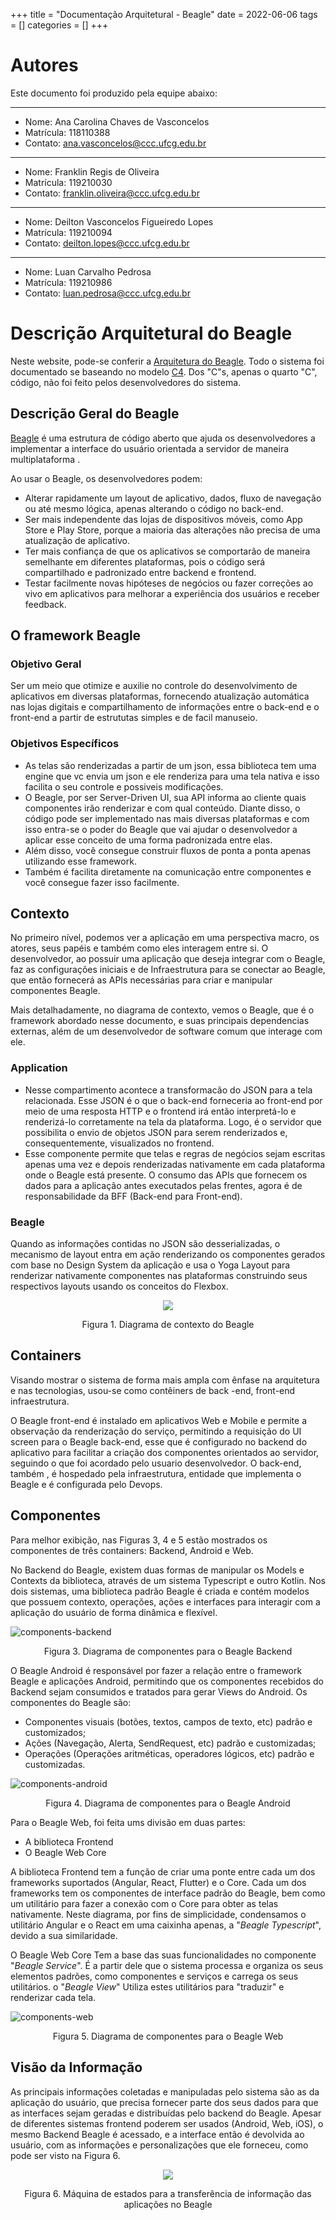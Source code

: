 +++
title = "Documentação Arquitetural - Beagle"
date = 2022-06-06
tags = []
categories = []
+++

# Autores

Este documento foi produzido pela equipe abaixo:

---
- Nome: Ana Carolina Chaves de Vasconcelos
- Matrícula: 118110388
- Contato: ana.vasconcelos@ccc.ufcg.edu.br
---
- Nome: Franklin Regis de Oliveira
- Matrícula: 119210030
- Contato: franklin.oliveira@ccc.ufcg.edu.br
---
- Nome: Deilton Vasconcelos Figueiredo Lopes
- Matrícula: 119210094
- Contato: deilton.lopes@ccc.ufcg.edu.br
---
- Nome: Luan Carvalho Pedrosa
- Matrícula: 119210986
- Contato: luan.pedrosa@ccc.ufcg.edu.br


# Descrição Arquitetural do Beagle

Neste website, pode-se conferir a [Arquitetura do Beagle](https://docs.usebeagle.io/c4model/en/#/HOME). Todo o sistema foi documentado se baseando no modelo [C4](https://c4model.com/). Dos "C"s, apenas o quarto "C", código, não foi feito pelos desenvolvedores do sistema.


## Descrição Geral do Beagle

[Beagle](https://github.com/ZupIT/beagle-c4model/tree/v1.0.1) é uma estrutura de código aberto que ajuda os desenvolvedores a implementar a interface do usuário orientada a servidor de maneira multiplataforma .
  
Ao usar o Beagle, os desenvolvedores podem:

* Alterar rapidamente um layout de aplicativo, dados, fluxo de navegação ou até mesmo lógica, apenas alterando o código no back-end.
* Ser mais independente das lojas de dispositivos móveis, como App Store e Play Store, porque a maioria das alterações não precisa de uma atualização de aplicativo.
* Ter mais confiança de que os aplicativos se comportarão de maneira semelhante em diferentes plataformas, pois o código será compartilhado e padronizado entre backend e frontend.
* Testar facilmente novas hipóteses de negócios ou fazer correções ao vivo em aplicativos para melhorar a experiência dos usuários e receber feedback.

## O framework Beagle

### Objetivo Geral

Ser um meio que otimize e auxilie no controle do desenvolvimento de aplicativos em diversas plataformas, fornecendo atualização automática nas lojas digitais e compartilhamento de informações entre o back-end e o front-end a partir de estrututas simples e de facil manuseio.

### Objetivos Específicos

- As telas são renderizadas a partir de um json, essa biblioteca tem uma engine que vc envia um json e ele renderiza para uma tela nativa e isso facilita o seu controle e possiveis modificações.
- O Beagle, por ser Server-Driven UI, sua API informa ao cliente quais componentes irão renderizar e com qual conteúdo. Diante disso, o código pode ser implementado nas mais diversas plataformas e com isso entra-se o poder do Beagle que vai ajudar o desenvolvedor a aplicar esse conceito de uma forma padronizada entre elas.
- Além disso, você consegue construir fluxos de ponta a ponta apenas utilizando esse framework.
- Também é facilita diretamente na comunicação entre componentes e você consegue fazer isso facilmente.

## Contexto

No primeiro nível, podemos ver a aplicação em uma perspectiva macro, os atores, seus papéis e também como eles interagem entre si. O desenvolvedor, ao possuir uma aplicação que deseja integrar com o Beagle, faz as configurações iniciais e de Infraestrutura para se conectar ao Beagle, que então fornecerá as APIs necessárias para criar e manipular componentes Beagle.


Mais detalhadamente, no diagrama de contexto, vemos o Beagle, que é o framework abordado nesse documento, e suas principais dependencias externas, além de um desenvolvedor de software comum que interage com ele.

### Application

- Nesse compartimento acontece a transformacão do JSON para a tela relacionada. Esse JSON é o que o back-end forneceria ao front-end por meio de uma resposta HTTP e o  frontend irá então interpretá-lo e renderizá-lo corretamente na tela da plataforma. Logo, é o servidor que possibilita o envio de objetos JSON para serem renderizados e, consequentemente, visualizados no frontend.
- Esse componente permite que telas e regras de negócios sejam escritas apenas uma vez e depois renderizadas nativamente em cada plataforma onde o Beagle está presente. O consumo das APIs que fornecem os dados para a aplicação antes executados pelas frentes, agora é de responsabilidade da BFF (Back-end para Front-end).

### Beagle

Quando as informações contidas no JSON são desserializadas, o mecanismo de layout entra em ação renderizando os componentes gerados com base no Design System da aplicação e usa o Yoga Layout para renderizar nativamente componentes nas plataformas construindo seus respectivos layouts usando os conceitos do Flexbox.

<p align="center">
  <img src="beagle/contexto-beagle.png">
</p>
<p align="center">Figura 1. Diagrama de contexto do Beagle</p>

## Containers
Visando mostrar o sistema de forma mais ampla com ênfase na arquitetura e nas tecnologias, usou-se como contêiners de back
-end, front-end infraestrutura.

O Beagle front-end é instalado em aplicativos Web e Mobile e permite a observação da renderização do serviço, permitindo 
a requisição do UI screen para o Beagle back-end, esse que é configurado no backend do aplicativo para facilitar a 
criação dos componentes orientados ao servidor, seguindo o que foi acordado pelo usuario desenvolvedor. O back-end, também
, é hospedado pela infraestrutura, entidade que implementa o Beagle e é configurada pelo Devops.



## Componentes
Para melhor exibição, nas Figuras 3, 4 e 5 estão mostrados os componentes de três containers: Backend, Android e Web. 

No Backend do Beagle, existem duas formas de manipular os Models e Contexts da biblioteca, através de um sistema Typescript e outro Kotlin. Nos dois sistemas, uma biblioteca padrão Beagle é criada e contém modelos que possuem contexto, operações, ações e interfaces para interagir com a aplicação do usuário de forma dinâmica e flexível.

![components-backend](beagle/componentes-backend.png)
<p align="center">Figura 3. Diagrama de componentes para o Beagle Backend</p>

O Beagle Android é responsável por fazer a relação entre o framework Beagle e aplicações Android, permitindo que os componentes recebidos do Backend sejam consumidos e tratados para gerar Views do Android. Os componentes do Beagle são:

- Componentes visuais (botões, textos, campos de texto, etc) padrão e customizados;
- Ações (Navegação, Alerta, SendRequest, etc) padrão e customizadas;
- Operações (Operações aritméticas, operadores lógicos, etc) padrão e customizadas.

![components-android](beagle/componentes-android.png)
<p align="center">Figura 4. Diagrama de componentes para o Beagle Android</p>

Para o Beagle Web, foi feita ums divisão em duas partes:

- A biblioteca Frontend
- O Beagle Web Core

A biblioteca Frontend tem a função de criar uma ponte entre cada um dos frameworks suportados (Angular, React, Flutter) e o Core. Cada um dos frameworks tem os componentes de interface padrão do Beagle, bem como um utilitário para fazer a conexão com o Core para obter as telas nativamente. Neste diagrama, por fins de simplicidade, condensamos o utilitário Angular e o React em uma caixinha apenas, a "*Beagle Typescript*", devido a sua similaridade. 

O Beagle Web Core Tem a base das suas funcionalidades no componente "*Beagle Service*". É a partir dele que o sistema processa e organiza os seus elementos padrões, como componentes e serviços e carrega os seus utilitários. o "*Beagle View*" Utiliza estes utilitários para "traduzir" e renderizar cada tela.

![components-web](beagle/componentes-web.png)
<p align="center">Figura 5. Diagrama de componentes para o Beagle Web</p>

## Visão da Informação

As principais informações coletadas e manipuladas pelo sistema são as da aplicação do usuário, que precisa fornecer parte dos seus dados para que as interfaces sejam geradas e distribuídas pelo backend do Beagle. Apesar de diferentes sistemas frontend poderem ser usados (Android, Web, iOS), o mesmo Backend Beagle é acessado, e a interface então é devolvida ao usuário, com as informações e personalizações que ele forneceu, como pode ser visto na Figura 6.

<p align="center">
  <img src="beagle/information.png">
</p>
<p align="center">Figura 6. Máquina de estados para a transferência de informação das aplicações no Beagle</p>
